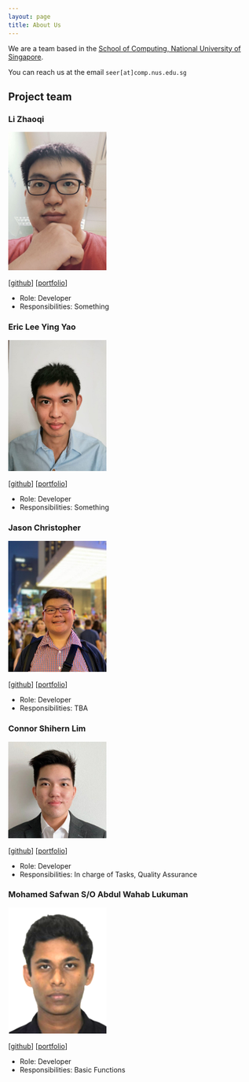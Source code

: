 ```yaml
---
layout: page
title: About Us
---
```


We are a team based in the [School of Computing, National University of Singapore](http://www.comp.nus.edu.sg).

You can reach us at the email `seer[at]comp.nus.edu.sg`

## Project team

### Li Zhaoqi

<img src="images/eclipse-dominator.png" width="200px">

[[github](https://github.com/Eclipse-Dominator)]
[[portfolio](team/eclipse-dominator.md)]

- Role: Developer
- Responsibilities: Something

### Eric Lee Ying Yao

<img src="images/autumn-sonata.png" width="200px">

[[github](http://github.com/autumn-sonata)]
[[portfolio](team/autumn-sonata.md)]

- Role: Developer
- Responsibilities: Something

### Jason Christopher

<img src="images/jasonchristopher21.png" width="200px">

[[github](http://github.com/jasonchristopher21)]
[[portfolio](team/jasonchristopher21.md)]

- Role: Developer
- Responsibilities: TBA

### Connor Shihern Lim

<img src="images/connlim.png" width="200px">

[[github](https://github.com/connlim)]
[[portfolio](team/connlim.md)]

- Role: Developer
- Responsibilities: In charge of Tasks, Quality Assurance

### Mohamed Safwan S/O Abdul Wahab Lukuman

<img src="images/mohamedsaf1.png" width="200px">

[[github](http://github.com/mohamedsaf1)]
[[portfolio](team/mohamedsaf1.md)]

- Role: Developer
- Responsibilities: Basic Functions
